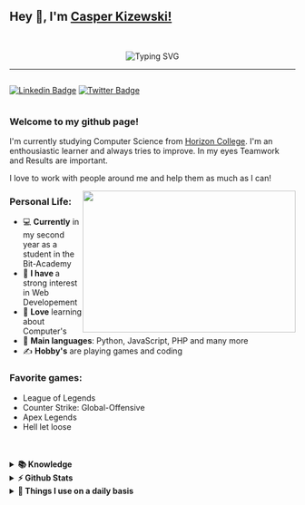 ## Hey 👋, I'm [Casper Kizewski!](https://github.com/Ssionn/)
<br>
<p align="center">
<img src="https://readme-typing-svg.herokuapp.com?font=Fira+Code&pause=1000&color=A600F7&center=true&vCenter=true&width=435&lines=Wanting+to+learn+more;Web+Development+%7C+Data-Engineering;Aspiring+Developer" alt="Typing SVG" /></p>

<hr/>
<div style="display:flex; flex-direction:row;">

[![Linkedin Badge](https://img.shields.io/badge/-LinkedIn-0e76a8?style=flat-square&logo=Linkedin&logoColor=white)](https://linkedin.com/in/casper-kiżewski-318587217)
[![Twitter Badge](https://img.shields.io/badge/-Twitter-00acee?style=flat-square&logo=Twitter&logoColor=white)](https://twitter.com/Ssionn_)

</div>

### Welcome to my github page! 

I'm currently studying Computer Science from [Horizon College](https://www.horizoncollege.nl/). I'm an enthousiastic learner and always tries to improve. In my eyes Teamwork and Results are important.

I love to work with people around me and help them as much as I can!

<img src="https://media2.giphy.com/media/qgQUggAC3Pfv687qPC/giphy.gif?cid=ecf05e47m19qatqot4dxuin7384ljv6tt7ksqd6t85tey7ja&rid=giphy.gif&ct=g" width="375" height="250" align="right" />


### Personal Life:
- 💻 <b>Currently</b> in my second year as a student in the Bit-Academy
- 📝 <b>I have </b> a strong interest in Web Developement
- 🌱 <b>Love</b> learning about Computer's
- 🌟 <b>Main languages</b>: Python, JavaScript, PHP and many more
- ✍️ <b> Hobby's</b> are playing games and coding

###  <b>Favorite games</b>:
- League of Legends
- Counter Strike: Global-Offensive
- Apex Legends
- Hell let loose
<br>
<br>

<details>
<summary><b>📚 Knowledge</b></summary>
<br>

### 🧰Currently working with

<div style="display:flex; flex-direction:row;">
<a href="https://www.php.net" target="_blank" rel="noreferrer"> <img src="https://raw.githubusercontent.com/devicons/devicon/master/icons/php/php-original.svg" alt="php" width="40" height="40" /> </a>
<a href="https://www.python.org" target="_blank" rel="noreferrer"> <img src="https://raw.githubusercontent.com/devicons/devicon/master/icons/python/python-original.svg" alt="python" width="40" height="40" /> </a>
<a href="https://nodejs.org" target="_blank" rel="noreferrer"> <img src="https://raw.githubusercontent.com/devicons/devicon/master/icons/nodejs/nodejs-original-wordmark.svg" alt="nodejs" width="40" height="40" /> </a>
 <a href="https://developer.mozilla.org/en-US/docs/Web/JavaScript" target="_blank" rel="noreferrer"> <img src="https://raw.githubusercontent.com/devicons/devicon/master/icons/javascript/javascript-original.svg" alt="javascript" width="40" height="40" /> </a>
 <a href="https://www.w3.org/html/" target="_blank" rel="noreferrer"> <img src="https://raw.githubusercontent.com/devicons/devicon/master/icons/html5/html5-original-wordmark.svg" alt="html5" width="40" height="40" /> </a>
    <a href="https://www.w3schools.com/css/" target="_blank" rel="noreferrer"> <img src="https://raw.githubusercontent.com/devicons/devicon/master/icons/css3/css3-original-wordmark.svg" alt="css3" width="40" height="40" /> </a>
</div>
<br>

### 🕰Wanting to learn

<div style="display:flex; flex-direction:row;">
<a href="https://www.ruby-lang.org/en/" target="_blank" rel="noreferrer"><img src="https://raw.githubusercontent.com/github/explore/80688e429a7d4ef2fca1e82350fe8e3517d3494d/topics/ruby/ruby.png" width="40" height="40" class="d-block rounded-2 mr-3 flex-shrink-0" alt="ruby logo"></a>
<a href="https://www.w3schools.com/cs/" target="_blank" rel="noreferrer"> <img src="https://raw.githubusercontent.com/devicons/devicon/master/icons/csharp/csharp-original.svg" alt="csharp" width="40" height="40" /> </a>
<a href="https://angular.io" target="_blank" rel="noreferrer"><img src="https://raw.githubusercontent.com/github/explore/80688e429a7d4ef2fca1e82350fe8e3517d3494d/topics/angular/angular.png" width="40" height="40" class="d-block rounded-2 mr-3 flex-shrink-0" alt="angular logo"></a>
<a href="https://laravel.com/" target="_blank" rel="noreferrer"> <img src="https://raw.githubusercontent.com/devicons/devicon/master/icons/laravel/laravel-plain-wordmark.svg" alt="laravel" width="40" height="40" /> </a>
    <a href="https://nextjs.org/" target="_blank" rel="noreferrer"> <img src="https://cdn.worldvectorlogo.com/logos/nextjs-2.svg" alt="nextjs" width="40" height="40" /> </a>

</div>

### 🛠Frameworks + Software and tools

<div style="display:flex; flex-direction:row;">
<img class="avatar" alt="tailwindlabs" src="https://avatars.githubusercontent.com/u/67109815?s=88&amp;v=4" width="44" height="44">
<img src="https://raw.githubusercontent.com/github/explore/80688e429a7d4ef2fca1e82350fe8e3517d3494d/topics/react/react.png" width="40" height="40" class="d-block rounded-2 mr-3 flex-shrink-0" alt="react logo">
<a href="https://getbootstrap.com" target="_blank" rel="noreferrer"> <img src="https://raw.githubusercontent.com/devicons/devicon/master/icons/bootstrap/bootstrap-plain-wordmark.svg" alt="bootstrap" width="40" height="40" /> </a>
<a href="https://bulma.io/" target="_blank" rel="noreferrer"> <img src="https://raw.githubusercontent.com/gilbarbara/logos/804dc257b59e144eaca5bc6ffd16949752c6f789/logos/bulma.svg" alt="bulma" width="40" height="40" /> </a>
<a href="https://git-scm.com/" target="_blank" rel="noreferrer"> <img src="https://www.vectorlogo.zone/logos/git-scm/git-scm-icon.svg" alt="git" width="40" height="40" /> </a>
<a href="https://code.visualstudio.com" target="_blank" rel="noreferrer"> <img src="https://raw.githubusercontent.com/vscode-icons/vscode-icons/70702eb811036276c75b7ddf33060ee109026fe9/icons/file_type_vscode.svg" height="32" width="32"></a>
</div>

</details>


<details>	
  <summary><b>⚡ Github Stats</b></summary>
  
  ![Visitors](https://api.visitorbadge.io/api/visitors?path=https%3A%2F%2Fgithub.com%2FSsionn&labelColor=%23f47373&countColor=%23263759)
  <br />
  <img height="180em" src="https://github-readme-stats.vercel.app/api?username=Ssionn&show_icons=true&hide_border=true&&count_private=true&include_all_commits=true" />
</details>

<details>
<summary><b>🔧 Things I use on a daily basis</b></summary>
<br>
<ul>
  	    <li><b>OS:</b> MacOS Monterey 12.6</li>
	    <li><b>Laptop: </b> M1 Macbook Pro 13" 8gb</li>
  	    <li><b>Browser: </b> Firefox Web Browser</li>
	    <li><b>Terminal: </b> ZSH: Oh My Zsh (PowerLevel10k)</li>
	    <li><b>Code Editor:</b> VSCode</li>
	    <li><b>To Stay Updated:</b> Linkedin and Twitter.</li>
	</ul>	
</details>

